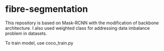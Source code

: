 # fibre-segmentation
This repository is based on Mask-RCNN with the modification of backbone architecture. I also used weighted class for addressing data imbalance problem in datasets. 

To train model, use coco_train.py
